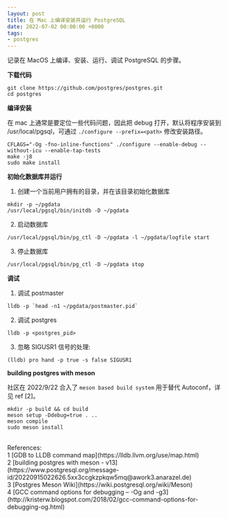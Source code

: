 ```yaml
---
layout: post
title: 在 Mac 上编译安装并运行 PostgreSQL
date: 2022-07-02 00:00:00 +0800
tags:
- postgres
---
```


记录在 MacOS 上编译、安装、运行、调试 PostgreSQL 的步骤。

**下载代码**

```shell
git clone https://github.com/postgres/postgres.git
cd postgres
```

**编译安装**

在 mac 上通常是要定位一些代码问题，因此把 debug 打开，默认将程序安装到 /usr/local/pgsql，可通过 `./configure --prefix=<path>` 修改安装路径。

```shell
CFLAGS="-Og -fno-inline-functions" ./configure --enable-debug --without-icu --enable-tap-tests
make -j8
sudo make install
```

**初始化数据库并运行**

1. 创建一个当前用户拥有的目录，并在该目录初始化数据库
```shell
mkdir -p ~/pgdata
/usr/local/pgsql/bin/initdb -D ~/pgdata
```

2. 启动数据库
```shell
/usr/local/pgsql/bin/pg_ctl -D ~/pgdata -l ~/pgdata/logfile start
```

3. 停止数据库
```shell
/usr/local/pgsql/bin/pg_ctl -D ~/pgdata stop
```

**调试**

1. 调试 postmaster
```shell
lldb -p `head -n1 ~/pgdata/postmaster.pid`
```

2. 调试 postgres
```shell
lldb -p <postgres_pid>
```

3. 忽略 SIGUSR1 信号的处理:
```shell
(lldb) pro hand -p true -s false SIGUSR1
```

**building postgres with meson**

社区在 2022/9/22 合入了 `meson based build system` 用于替代 Autoconf，详见 ref [2]。

```
mkdir -p build && cd build
meson setup -Ddebug=true . ..
meson compile
sudo meson install
```

<br>
<span class="post-meta">
References:
</span>
<br>
<span class="post-meta">
1 [GDB to LLDB command map](https://lldb.llvm.org/use/map.html)<br>
2 [building postgres with meson - v13](https://www.postgresql.org/message-id/20220915022626.5xx3ccgkzpkqw5mq@awork3.anarazel.de)<br>
3 [Postgres Meson Wiki](https://wiki.postgresql.org/wiki/Meson)<br>
4 [GCC command options for debugging – -Og and -g3](http://kristerw.blogspot.com/2018/02/gcc-command-options-for-debugging-og.html)
</span>

